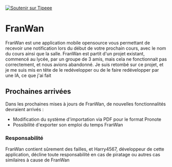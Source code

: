 [![Soutenir sur Tipeee](https://franwan.rf.gd/images/tipeee.svg)](https://fr.tipeee.com/harry456)

# FranWan

FranWan est une application mobile opensource vous permettant de recevoir une notification lors du début de votre prochain cours, avec le nom du cours ainsi que la salle.
FranWan est partit d'un projet existant, commencé au lycée, par un groupe de 3 amis, mais cela ne fonctionnait pas correctement, et nous avions abandonné. Je suis retombé sur ce projet, et je me suis mis en tête de le redévelopper ou de le faire redévelopper par une IA, ce que j'ai fait

## Prochaines arrivées

Dans les prochaines mises à jours de FranWan, de nouvelles fonctionnalités devraient arrivés :

- Modification du système d'importation via PDF pour le format Pronote
- Possibilité d'exporter son emploi du temps FranWan

### Responsabilité

FranWan contient sûrement des failles, et Harry4567, développeur de cette application, décline toute responsabilité en cas de piratage ou autres cas similaires à cause de FranWan
